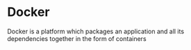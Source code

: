 # Docker 

Docker is a platform which packages an application and all its dependencies together in the form of containers
